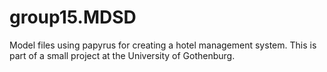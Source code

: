 # group15.MDSD

Model files using papyrus for creating a hotel management system. This is part of a small project at the University of Gothenburg. 
